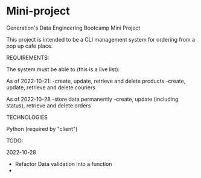 # Mini-project
Generation's Data Engineering Bootcamp Mini Project

This project is intended to be a CLI management system
for ordering from a pop up cafe place. 

REQUIREMENTS: 

The system must be able to (this is a live list):

As of 2022-10-21: 
-create, update, retrieve and delete products
-create, update, retrieve and delete couriers

As of 2022-10-28
-store data permanently
-create, update (including status), retrieve and delete orders

TECHNOLOGIES

Python (required by "client")


TODO:

2022-10-28
 - Refactor Data validation into a function
 -  
